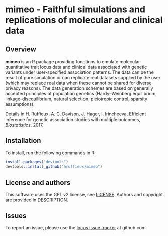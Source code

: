 # mimeo - Faithful simulations and replications of molecular and clinical data
 
## Overview

**mimeo** is an R package providing functions to emulate molecular quantitative
trait locus data and clinical data associated with genetic variants under
user-specified association patterns. The data can be the result of pure 
simulation or can replicate real datasets supplied by the user (which may
replace real data when these cannot be shared for diverse privacy reasons). The 
data generation schemes are based on generally accepted principles of population 
genetics (Hardy–Weinberg equilibrium, linkage-disequilibrium, natural selection,
pleiotropic control, sparsity assumptions).

Details in H. Ruffieux, A. C. Davison, J. Hager, I. Irincheeva, Efficient 
inference for genetic association studies with multiple outcomes, *Biostatistics*, 
2017. 

## Installation

To install, run the following commands in R:

``` r
install.packages("devtools")
devtools::install_github("hruffieux/mimeo")
```

## License and authors

This software uses the GPL v2 license, see [LICENSE](LICENSE).
Authors and copyright are provided in [DESCRIPTION](DESCRIPTION).

## Issues

To report an issue, please use the [locus issue tracker](https://github.com/hruffieux/mimeo/issues) at github.com.